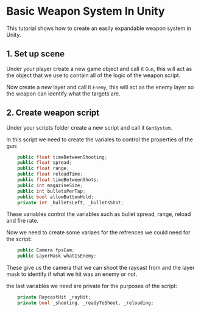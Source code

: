 # Basic Weapon System In Unity

This tutorial shows how to create an easily expandable weapon system in Unity.

## 1. Set up scene

Under your player create a new game object and call it `Gun`, this will act as the object that we use to contain all of the logic of the weapon script.

Now create a new layer and call it `Enemy`, this will act as the enemy layer so the weapon can identify what the targets are.

## 2. Create weapon script

Under your scripts folder create a new script and call it `GunSystem`.

In this script we need to create the variales to control the properties of the gun:

```.cs
    public float timeBetweenShooting;
    public float spread;
    public float range;
    public float reloadTime;
    public float timeBetweenShots;
    public int magazineSize;
    public int bulletsPerTap;
    public bool allowButtonHold;
    private int _bulletsLeft, _bulletsShot;
```

These variables control the variables such as bullet spread, range, reload and fire rate.

Now we need to create some variaes for the refrences we could need for the script:

```.cs
    public Camera fpsCam;
    public LayerMask whatIsEnemy;
```

These give us the camera that we can shoot the raycast from and the layer mask to identify if what we hit was an enemy or not.

the last variables we need are private for the purposes of the script:

```.cs
    private RaycastHit _rayHit;
    private bool _shooting, _readyToShoot, _reloading;
```
